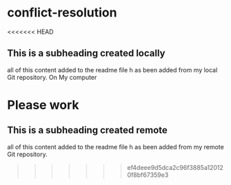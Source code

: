 # conflict-resolution

<<<<<<< HEAD
## This is a subheading created locally
all of this content added to the readme file h as been added from my local Git repository. On My computer



Please work
=======
## This is a subheading created remote
all of this content added to the readme file h as been added from my remote Git repository.
>>>>>>> ef4deee9d5dca2c96f3885a120120f8bf67359e3
